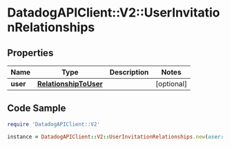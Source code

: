 # DatadogAPIClient::V2::UserInvitationRelationships

## Properties

Name | Type | Description | Notes
------------ | ------------- | ------------- | -------------
**user** | [**RelationshipToUser**](RelationshipToUser.md) |  | [optional] 

## Code Sample

```ruby
require 'DatadogAPIClient::V2'

instance = DatadogAPIClient::V2::UserInvitationRelationships.new(user: null)
```


